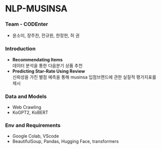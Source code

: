 # NLP-MUSINSA
### Team - CODEnter
* 윤소미, 장주찬, 전규원, 한정현, 허 권
### Introduction
* **Recommendating Items**   
데이터 분석을 통한 다음분기 상품 추천   
* **Predicting Star-Rate Using Review**   
신뢰성을 가진 별점 예측을 통해 musinsa 입점브랜드에 관한 실질적 평가지표를 제시  
### Data and Models
* Web Crawling
* KoGPT2, KoBERT
### Env and Requirements
* Google Colab, VScode
* BeautifulSoup, Pandas, Hugging Face, transformers
